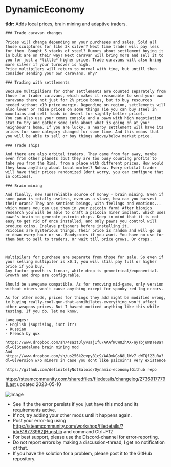 # DynamicEconomy

**tldr:** 
Adds local prices, brain mining and adaptive traders.

    ### Trade caravan changes

    Prices will change depending on your purchases and sales. Sold all those sculptures for like 3k silver? Next time trader will pay less for them. Bought 5 stacks of steel? Rumors about settlement buying it in bulk are on their way! Next caravan will bring more and sell it to you for just a *little* higher price. Trade caravans will also bring more silver if your turnover is high.
    Price multipilers will return to normal with time, but untill then consider sending your own caravans. Why?

    ### Trading with settlements

    Because multipiliers for other settlements are counted separately from those for trader caravans, which makes it reasonable to send your own caravans there not just for 2% price bonus, but to buy resources needed without x10 price margin. Depending on region, settlements will also lower or raise prices on some things (ie you can buy steel in mountains and sell foods in desert for sightly better price).
    You can also use your comms console and a pawn with high negotiation stat to try and gather some info about what is going on at your neighbour's home. If you are lucky, a nearby settlement will have its prices for some category changed for some time. And this means that you will be able to sell or buy things above/below market price.

    ### Trade ships

    And there are also orbital traders. They came from far away, maybe even from other planets (but they are too busy counting profits to take you from the Rim), from a place with different prices. How would they know anything about local market? Nohow. Every orbital trader will have their prices randomized (dont worry, you can configure that in options).
    
    ### Brain mining

    And finally, new (un)reliable source of money - brain mining. Even if some pawn is totally useless, even as a slave, how can you harvest their orans? They are sentient beings, with feelings and emotions... which means you can use them in your psicoin farm! After bionics research you will be able to craft a psicoin miner implant, which uses pawn's brain to generate psicoin chips. Keep in mind that it is not easy to get rid of once installed, and only pawns you control will produce coins. Enslave prisoners before installing it. 
    Psicoins are mysterious things. Their price is random and will go up or down every hour or so. Randycoins if you want. You have no use for them but to sell to traders. Or wait till price grows. Or drops. 



    Multipilers for purchase are separate from those for sale. So even if your selling multipiler is x0.1, you will still pay full or higher price if you buy. 
    Any factor growth is linear, while drop is geometrical/exponential. Growth and drop are configurable.

    Should be savegame compatible. As for removing mid-game, only version without miners won't cause anything except for spooky red log errors.

    As for other mods, prices for things they add might be modified wrong, ie buying really-cool-gun-that-annihilates-everything won't affect other weapons prices. But I havent noticed anything like this while testing. If you do, let me know.

    Languages:
    - English (suprising, isnt it?)
    - Russian
    - French by qux 

    https://www.dropbox.com/sh/4sazt3lyvsaj1fu/AAAfWCWOZhAX-nyTbjuWDTe8a?dl=0]Standalone brain mining mod
    And https://www.dropbox.com/sh/us256k2cvpy81c9/AADxNGsN8LlWv7_cWTQf2ZuRa?dl=0]version w/o miners in case you dont like psicoin's very existence

    https://github.com/definitelyNotSaloid/Dynamic-economy]Github repo

https://steamcommunity.com/sharedfiles/filedetails/changelog/2736917779]Last updated 2023-05-10

![Image](https://i.imgur.com/PwoNOj4.png)



-  See if the the error persists if you just have this mod and its requirements active.
-  If not, try adding your other mods until it happens again.
-  Post your error-log using https://steamcommunity.com/workshop/filedetails/?id=818773962]HugsLib and command Ctrl+F12
-  For best support, please use the Discord-channel for error-reporting.
-  Do not report errors by making a discussion-thread, I get no notification of that.
-  If you have the solution for a problem, please post it to the GitHub repository.


